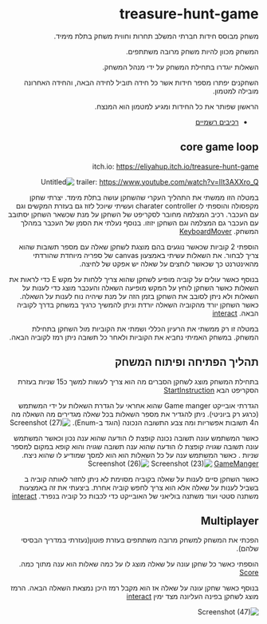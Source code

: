 <div dir='rtl' lang='he'>
  
# treasure-hunt-game

משחק מבוסס חידות חברתי המשלב תחרות וחווית משחק בתלת מימיד.
  
המשחק מכוון להיות משחק מרובה משתתפים.
  
השאלות יוגדרו בתחילת המשחק על ידי מנהל המשחק.
 
 השחקנים יפתרו מספר חידות אשר כל חידה תוביל לחידה הבאה\,
 והחידה האחרונה מובילה למטמון.
 
 הראשון שפותר את כל החידות ומגיע למטמון הוא המנצח.
 

  * [רכיבים רשמיים](https://github.com/eli-game-dev/treasure-hunt-game/blob/main/formal-elements.md)

## core game loop
 itch.io: https://eliyahup.itch.io/treasure-hunt-game
  
 trailer: https://www.youtube.com/watch?v=IIt3AXXro_Q
![Untitled](https://user-images.githubusercontent.com/57856087/142923652-010775e3-cfbc-47c5-9c97-48f89c13a05d.png)

במטלה הזו ממשתי את התהליך העקרי שהשחקן עושה בתלת מימד.
יצרתי שחקן מקפסולה והוספתי לו charater controller ועשיתי שיוכל לזוז גם בעזרת המקשים וגם עם העכבר.
 רכיב המצלמה מחובר לסקריפט של השחקן על מנת שכשאר השחקן יסתובב עם העכבר גם המצלמה וגם השחקן יזוזו.
בנוסף נעלתי את הסמן של העכבר במהלך המשחק.
[KeyboardMover](https://github.com/eli-game-dev/treasure-hunt-game/blob/main/Assets/scripts/KeyboardMover.cs)

הוספתי 2 קוביות שכאשר נוגעים בהם מוצגת לשחקן שאלה עם מספר תשובות שהוא צריך לבחור.
את השאלות עשיתי באמצעון canvas של ספריה מיוחדת שהורדתי מהאינטרנט
כך שכאשר לוחצים על שאלה יש אפקט של לחיצה.

בנוסף כאשר עולים על קוביה מופיע לשחקן שהוא צריך ללחות על מקש E כדי לראות את השאלות כאשר השחקן לוחץ על המקש מופיעה השאלה והעכבר מוצג כדי לענות על השאלות ולא ניתן לסובב את השחקן בזמן הזה על מנת שיהיה נוח לענות על השאלה.
כאשר השחקן יורד מהקוביה השאלה יורדת וניתן להמשיך כרגיך במשחק בדרך לקוביה הבאה.
[interact](https://github.com/eli-game-dev/treasure-hunt-game/blob/main/Assets/scripts/interact.cs)

במטלה זו רק ממשתי את הרעיון הכללי ושמתי את הקוביות מול השחקן בתחילת המשחק. במשחק האמיתי נחביא את הקוביות ולאחר כל תשובה ניתן רמז לקוביה הבאה.

##  תהליך הפתיחה ופיתוח המשחק 
בתחילת המשחק מוצג לשחקן הסברים מה הוא צריך לעשות למשך כ15 שניות בעזרת הסקריפט הבא 
[StartInstruction](https://github.com/eli-game-dev/treasure-hunt-game/blob/main/Assets/scripts/StartInstruction.cs)

הגדרתי אובייקט Game manger שהוא אחראי על הגדרת השאלות על ידי המשתמש (כרגע רק ביוניטי). ניתן להגדיר את מספר השאלות בכל שאלה מגדירים מה השאלה מה ה4 תשובות אפשריות ומה צבע התשובה הנכונה (הוגד ב-Enum).
![Screenshot (27)](https://user-images.githubusercontent.com/57856087/144183224-b36b8005-2daf-41e2-98e2-67419e042b0f.png)

כאשר המשתמש עונה תשובה נכונה קופצת לו הודעה שהוא ענה נכון וכאשר המשתמש עונה תשובה שגויה קופצת לו הודעה שהוא ענה תשובה שגויה והוא קופא במקום למספר שניות .
כאשר המשתמש ענה על כל השאלות הוא הוא למסך שמודיע לו שהוא ניצח.
[GameManger](https://github.com/eli-game-dev/treasure-hunt-game/blob/main/Assets/scripts/GameManger.cs)
  ![Screenshot (23)](https://user-images.githubusercontent.com/57856087/144183349-d8fc17b4-2d45-4cfc-a1f8-190c442f8fb8.png)
![Screenshot (26)](https://user-images.githubusercontent.com/57856087/144183355-0aa7085e-cf07-497a-97b6-0372aef1ec18.png)


כאשר השחקן סיים לענות על שאלה בקוביה מסוימת לא ניתן לחזור לאותה קוביה ב בשביל לענות על שאלה אלא הוא צריך לחפש קוביה אחרת.
ביצעתי את זה באמצעות משתנה סטטי ועוד משתנה בוליאני של האובייקט כדי לכבות כל קוביה בנפרד.
[interact](https://github.com/eli-game-dev/treasure-hunt-game/blob/main/Assets/scripts/interact.cs)

## Multiplayer
הפכתי את המשחק למשחק מרובה משתתפים בעזרת פוטון(נעזרתי במדריך הבסיסי שלהם).

הוספתי כאשר כל שחקן עונה על שאלה מוצג לו על כמה שאלות הוא ענה מתוך כמה.
[Score](https://github.com/eli-game-dev/treasure-hunt-game/blob/main/Assets/scripts/Player/Score.cs)

בנוסף כאשר שחקן עונה על שאלה אז הוא מקבל רמז היכן נמצאת השאלה הבאה. הרמז מוצג לשחקן בפינה העליונה מצד ימין 
[interact](https://github.com/eli-game-dev/treasure-hunt-game/blob/main/Assets/scripts/Cube/interact.cs)

![Screenshot (47)](https://user-images.githubusercontent.com/57856087/147014890-cd78e410-4b85-4a33-be22-5c49f8a4a671.png)


</div>
